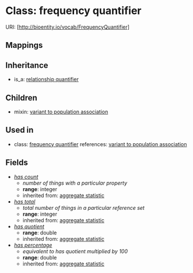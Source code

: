 # Class: frequency quantifier




URI: [http://bioentity.io/vocab/FrequencyQuantifier]
## Mappings

## Inheritance

 *  is_a: [relationship quantifier](RelationshipQuantifier.md)
## Children

 *  mixin: [variant to population association](VariantToPopulationAssociation.md)
## Used in

 *  class: [frequency quantifier](FrequencyQuantifier.md) references: [variant to population association](VariantToPopulationAssociation.md)
## Fields

 * _[has count](has_count.md)_
    * _number of things with a particular property_
    * __range__: integer
    * inherited from: [aggregate statistic](aggregate_statistic.md)
 * _[has total](has_total.md)_
    * _total number of things in a particular reference set_
    * __range__: integer
    * inherited from: [aggregate statistic](aggregate_statistic.md)
 * _[has quotient](has_quotient.md)_
    * __range__: double
    * inherited from: [aggregate statistic](aggregate_statistic.md)
 * _[has percentage](has_percentage.md)_
    * _equivalent to has quotient multiplied by 100_
    * __range__: double
    * inherited from: [aggregate statistic](aggregate_statistic.md)
